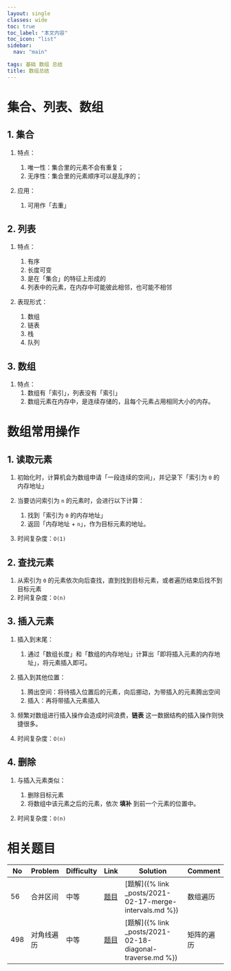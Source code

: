 ```yaml
---
layout: single
classes: wide
toc: true
toc_label: "本文内容"
toc_icon: "list"
sidebar:
  nav: "main"

tags: 基础 数组 总结
title: 数组总结
---
```



# 集合、列表、数组

## 1. 集合

1. 特点：
   1. 唯一性：集合里的元素不会有重复；
   2. 无序性：集合里的元素顺序可以是乱序的；

2. 应用：
   1. 可用作「去重」


## 2. 列表

1. 特点：
   1. 有序
   2. 长度可变
   3. 是在「集合」的特征上形成的
   4. 列表中的元素，在内存中可能彼此相邻，也可能不相邻

2. 表现形式：
   1. 数组
   2. 链表
   3. 栈
   4. 队列


## 3. 数组

1. 特点：
   1. 数组有「索引」，列表没有「索引」
   2. 数组元素在内存中，是连续存储的，且每个元素占用相同大小的内存。

#  数组常用操作

## 1. 读取元素

1. 初始化时，计算机会为数组申请「一段连续的空间」，并记录下「索引为 `0` 的内存地址」
2. 当要访问索引为 `n` 的元素时，会进行以下计算：
   1. 找到「索引为 `0` 的内存地址」
   2. 返回「内存地址 + `n`」，作为目标元素的地址。

3. 时间复杂度：`O(1)`

## 2. 查找元素

1. 从索引为 `0` 的元素依次向后查找，直到找到目标元素，或者遍历结束后找不到目标元素
2. 时间复杂度：`O(n)`

## 3. 插入元素

1. 插入到末尾：
   1. 通过「数组长度」和「数组的内存地址」计算出「即将插入元素的内存地址」，将元素插入即可。

2. 插入到其他位置：
   1. 腾出空间：将待插入位置后的元素，向后挪动，为带插入的元素腾出空间
   2. 插入：再将带插入元素插入

3. 频繁对数组进行插入操作会造成时间浪费，**链表** 这一数据结构的插入操作则快捷很多。

4. 时间复杂度：`O(n)`

## 4. 删除

1. 与插入元素类似：
   1. 删除目标元素
   2. 将数组中该元素之后的元素，依次 **填补** 到前一个元素的位置中。

2. 时间复杂度：`O(n)`


# 相关题目

| No  | Problem    | Difficulty | Link                                                        | Solution                                                  | Comment    |
| --- | ---------- | ---------- | ----------------------------------------------------------- | --------------------------------------------------------- | ---------- |
| 56  | 合并区间   | 中等       | [题目](https://leetcode-cn.com/problems/merge-intervals/)   | [题解]({% link _posts/2021-02-17-merge-intervals.md %})   | 数组遍历   |
| 498 | 对角线遍历 | 中等       | [题目](https://leetcode-cn.com/problems/diagonal-traverse/) | [题解]({% link _posts/2021-02-18-diagonal-traverse.md %}) | 矩阵的遍历 |